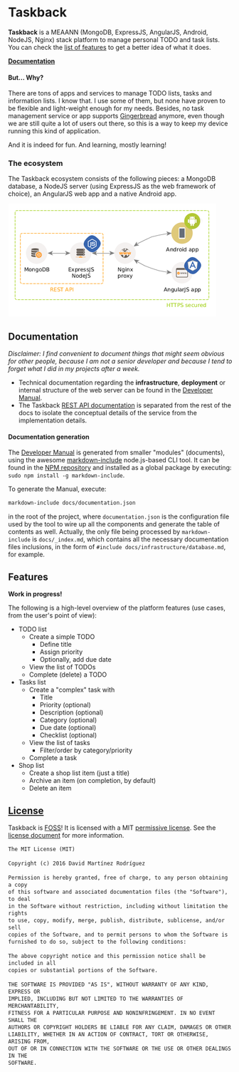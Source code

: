 # Taskback

**Taskback** is a MEAANN (MongoDB, ExpressJS, AngularJS, Android, NodeJS, Nginx) stack platform to manage personal TODO and task lists. You can check the [list of features](#features) to get a better idea of what it does.

**[Documentation](docs/dev-manual.md)**

#### But... Why?

There are tons of apps and services to manage TODO lists, tasks and information lists. I know that. I use some of them, but none have proven to be flexible and light-weight enough for my needs. Besides, no task management service or app supports [Gingerbread](http://developer.android.com/about/dashboards/index.html#Platform) anymore, even though we are still quite a lot of users out there, so this is a way to keep my device running this kind of application.

And it is indeed for fun. And learning, mostly learning!

### The ecosystem

The Taskback ecosystem consists of the following pieces: a MongoDB database, a NodeJS server (using ExpressJS as the web framework of choice), an AngularJS web app and a native Android app.

![Taskback Ecosystem](docs/img/taskback-ecosystem.png)

## Documentation

*Disclaimer: I find convenient to document things that might seem obvious for other people, because I am not a senior developer and because I tend to forget what I did in my projects after a week.*

* Technical documentation regarding the **infrastructure**, **deployment** or internal structure of the web server can be found in the [Developer Manual](docs/dev-manual.md).
* The Taskback [REST API documentation](docs/api/api.md) is separated from the rest of the docs to isolate the conceptual details of the service from the implementation details.

#### Documentation generation

The [Developer Manual](docs/dev-manual.md) is generated from smaller "modules" (documents), using the awesome [markdown-include](https://github.com/sethen/markdown-include) node.js-based CLI tool. It can be found in the [NPM repository](https://www.npmjs.com/package/markdown-include) and installed as a global package by executing: `sudo npm install -g markdown-include`.

To generate the Manual, execute:

```bash
markdown-include docs/documentation.json
```

in the root of the project, where `documentation.json` is the configuration file used by the tool to wire up all the components and generate the table of contents as well. Actually, the only file being processed by `markdown-include` is `docs/_index.md`, which contains all the necessary documentation files inclusions, in the form of `#include docs/infrastructure/database.md`, for example.

## Features

**Work in progress!**

The following is a high-level overview of the platform features (use cases, from the user's point of view):

* TODO list
  * Create a simple TODO
    * Define title
    * Assign priority
    * Optionally, add due date
  * View the list of TODOs
  * Complete (delete) a TODO
* Tasks list
  * Create a "complex" task with
    * Title
    * Priority (optional)
    * Description (optional)
    * Category (optional)
    * Due date (optional)
    * Checklist (optional)
  * View the list of tasks
    * Filter/order by category/priority
  * Complete a task
* Shop list
  * Create a shop list item (just a title)
  * Archive an item (on completion, by default)
  * Delete an item

## [License](LICENSE)

Taskback is [FOSS](https://en.wikipedia.org/wiki/Free_and_open-source_software)! It is licensed with a MIT [permissive license](https://en.wikipedia.org/wiki/Permissive_free_software_licence). See the [license document](LICENSE) for more information.

```
The MIT License (MIT)

Copyright (c) 2016 David Martínez Rodríguez

Permission is hereby granted, free of charge, to any person obtaining a copy
of this software and associated documentation files (the "Software"), to deal
in the Software without restriction, including without limitation the rights
to use, copy, modify, merge, publish, distribute, sublicense, and/or sell
copies of the Software, and to permit persons to whom the Software is
furnished to do so, subject to the following conditions:

The above copyright notice and this permission notice shall be included in all
copies or substantial portions of the Software.

THE SOFTWARE IS PROVIDED "AS IS", WITHOUT WARRANTY OF ANY KIND, EXPRESS OR
IMPLIED, INCLUDING BUT NOT LIMITED TO THE WARRANTIES OF MERCHANTABILITY,
FITNESS FOR A PARTICULAR PURPOSE AND NONINFRINGEMENT. IN NO EVENT SHALL THE
AUTHORS OR COPYRIGHT HOLDERS BE LIABLE FOR ANY CLAIM, DAMAGES OR OTHER
LIABILITY, WHETHER IN AN ACTION OF CONTRACT, TORT OR OTHERWISE, ARISING FROM,
OUT OF OR IN CONNECTION WITH THE SOFTWARE OR THE USE OR OTHER DEALINGS IN THE
SOFTWARE.
```
